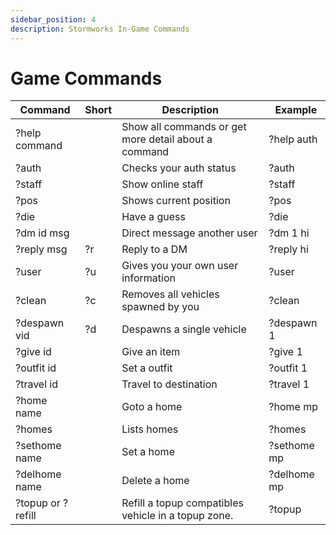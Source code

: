 ```yaml
---
sidebar_position: 4
description: Stormworks In-Game Commands
---
```



# Game Commands

| Command           | Short        | Description                                          | &nbsp;Example |
|-------------------|--------------|------------------------------------------------------|---------------|
| ?help command  | &nbsp;       | Show all commands or get more detail about a command | ?help auth    |
| ?auth             | &nbsp;       | Checks your auth status                              | ?auth         |
| ?staff            | &nbsp;       | Show online staff                                    | ?staff        |
| ?pos              | &nbsp;       | Shows current position                               | ?pos          |
| ?die              | &nbsp;       | Have a guess                                         | ?die          |
| ?dm id msg    | &nbsp;       | Direct message another user                          | ?dm 1 hi      |
| ?reply msg      | ?r           | Reply to a DM                                        | ?reply hi     |
| ?user             | ?u           | Gives you your own user information                  | ?user         |
| ?clean            | ?c           | Removes all vehicles spawned by you                  | ?clean        |
| ?despawn vid    | ?d           | Despawns a single vehicle                            | ?despawn 1    |
| ?give id        | &nbsp;       | Give an item                                         | ?give 1       |
| ?outfit id      | &nbsp;       | Set a outfit                                         | ?outfit 1     |
| ?travel id      | &nbsp;       | Travel to destination                                | ?travel 1     |
| ?home name      | &nbsp;       | Goto a home                                          | ?home mp      |
| ?homes            | &nbsp;       | Lists homes                                          | ?homes        |
| ?sethome name   | &nbsp;       | Set a home                                           | ?sethome mp   |
| ?delhome name   | &nbsp;       | Delete a home                                        | ?delhome mp   |
| ?topup or ?refill | &nbsp;       | Refill a topup compatibles vehicle in a topup zone.  | ?topup        |